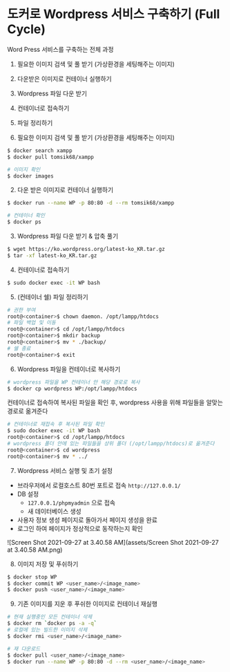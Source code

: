 # 도커로 Wordpress 서비스 구축하기 (Full Cycle)

Word Press 서비스를 구축하는 전체 과정

1. 필요한 이미지 검색 및 풀 받기 (가상환경을 세팅해주는 이미지)
2. 다운받은 이미지로 컨테이너 실행하기
3. Wordpress 파일 다운 받기
4. 컨테이너로 접속하기
5. 파일 정리하기



1. 필요한 이미지 검색 및 풀 받기 (가상환경을 세팅해주는 이미지)

```bash
$ docker search xampp
$ docker pull tomsik68/xampp

# 이미지 확인
$ docker images
```



2. 다운 받은 이미지로 컨테이너 실행하기

```bash
$ docker run --name WP -p 80:80 -d --rm tomsik68/xampp

# 컨테이너 확인
$ docker ps
```



3. Wordpress 파일 다운 받기 & 압축 풀기

```bash
$ wget https://ko.wordpress.org/latest-ko_KR.tar.gz
$ tar -xf latest-ko_KR.tar.gz
```



4. 컨테이너로 접속하기

```bash
$ sudo docker exec -it WP bash
```



5. (컨테이너 쉘) 파일 정리하기

```bash
# 권한 부여
root@<container>$ chown daemon. /opt/lampp/htdocs
# 파일 백업 및 이동
root@<container>$ cd /opt/lampp/htdocs
root@<container>$ mkdir backup
root@<container>$ mv * ./backup/
# 쉘 종료
root@<container>$ exit
```



6. Wordpress 파일을 컨테이너로 복사하기

```bash
# wordpress 파일을 WP 컨테이너 안 해당 경로로 복사
$ docker cp wordpress WP:/opt/lampp/htdocs
```

컨테이너로 접속하여 복사된 파일을 확인 후, wordpress 사용을 위해 파일들을 알맞는 경로로 옮겨준다

```bash
# 컨테이너로 재접속 후 복사된 파일 확인
$ sudo docker exec -it WP bash
root@<container>$ cd /opt/lampp/htdocs
# wordpress 폴더 안에 있는 파일들을 상위 폴더 (/opt/lampp/htdocs)로 옮겨준다
root@<container>$ cd wordpress
root@<container>$ mv * ../
```



7. Wordpress 서비스 실행 및 초기 설정

- 브라우저에서 로컬호스트 80번 포트로 접속 `http://127.0.0.1/`
- DB 설정
  - `127.0.0.1/phpmyadmin` 으로 접속
  - 새 데이터베이스 생성
- 사용자 정보 생성 페이지로 돌아가서 페이지 생성을 완료
- 로그인 하여 페이지가 정상적으로 동작하는지 확인

![Screen Shot 2021-09-27 at 3.40.58 AM](assets/Screen Shot 2021-09-27 at 3.40.58 AM.png)



8. 이미지 저장 및 푸쉬하기

```bash
$ docker stop WP
$ docker commit WP <user_name>/<image_name>
$ docker push <user_name>/<image_name>
```



9. 기존 이미지를 지운 후 푸쉬한 이미지로 컨테이너 재실행

```bash
# 현재 실행중인 모든 컨테이너 삭제
$ docker rm `docker ps -a -q`
# 로컬에 있는 빌드한 이미지 삭제
$ docker rmi <user_name>/<image_name>
```

```bash
# 재 다운로드
$ docker pull <user_name>/<image_name>
$ docker run --name WP -p 80:80 -d --rm <user_name>/<image_name>
```

